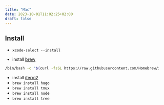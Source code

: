 ```yaml
---
title: "Mac"
date: 2023-10-01T11:02:25+02:00
draft: false
---
```


## Install

- `xcode-select --install`

- install [brew](https://brew.sh)
```bash
/bin/bash -c "$(curl -fsSL https://raw.githubusercontent.com/Homebrew/install/HEAD/install.sh)"
```

- install [iterm2](https://iterm2.com)
- `brew install hugo`
- `brew install tmux`
- `brew install node`
- `brew install tree`
